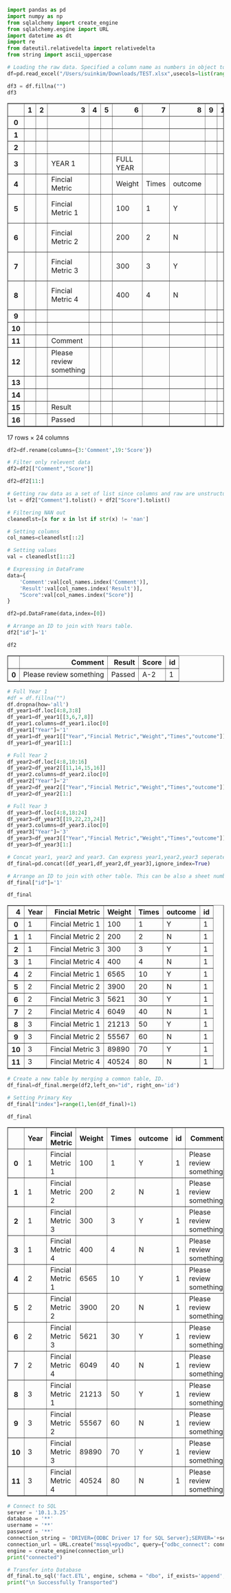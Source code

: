 ```python
import pandas as pd
import numpy as np
from sqlalchemy import create_engine
from sqlalchemy.engine import URL
import datetime as dt
import re
from dateutil.relativedelta import relativedelta
from string import ascii_uppercase
```


```python
# Loading the raw data. Specified a column name as numbers in object to see easily.
df=pd.read_excel("/Users/suinkim/Downloads/TEST.xlsx",usecols=list(range(1,25,+1)),header=None)
```


```python
df3 = df.fillna("")
df3
```




<div>
<style scoped>
    .dataframe tbody tr th:only-of-type {
        vertical-align: middle;
    }

    .dataframe tbody tr th {
        vertical-align: top;
    }

    .dataframe thead th {
        text-align: right;
    }
</style>
<table border="1" class="dataframe">
  <thead>
    <tr style="text-align: right;">
      <th></th>
      <th>1</th>
      <th>2</th>
      <th>3</th>
      <th>4</th>
      <th>5</th>
      <th>6</th>
      <th>7</th>
      <th>8</th>
      <th>9</th>
      <th>10</th>
      <th>...</th>
      <th>15</th>
      <th>16</th>
      <th>17</th>
      <th>18</th>
      <th>19</th>
      <th>20</th>
      <th>21</th>
      <th>22</th>
      <th>23</th>
      <th>24</th>
    </tr>
  </thead>
  <tbody>
    <tr>
      <th>0</th>
      <td></td>
      <td></td>
      <td></td>
      <td></td>
      <td></td>
      <td></td>
      <td></td>
      <td></td>
      <td></td>
      <td></td>
      <td>...</td>
      <td></td>
      <td></td>
      <td></td>
      <td></td>
      <td></td>
      <td></td>
      <td></td>
      <td></td>
      <td></td>
      <td></td>
    </tr>
    <tr>
      <th>1</th>
      <td></td>
      <td></td>
      <td></td>
      <td></td>
      <td></td>
      <td></td>
      <td></td>
      <td></td>
      <td></td>
      <td></td>
      <td>...</td>
      <td></td>
      <td></td>
      <td></td>
      <td></td>
      <td></td>
      <td></td>
      <td></td>
      <td></td>
      <td></td>
      <td></td>
    </tr>
    <tr>
      <th>2</th>
      <td></td>
      <td></td>
      <td></td>
      <td></td>
      <td></td>
      <td></td>
      <td></td>
      <td></td>
      <td></td>
      <td></td>
      <td>...</td>
      <td></td>
      <td></td>
      <td></td>
      <td></td>
      <td></td>
      <td></td>
      <td></td>
      <td></td>
      <td></td>
      <td></td>
    </tr>
    <tr>
      <th>3</th>
      <td></td>
      <td></td>
      <td>YEAR 1</td>
      <td></td>
      <td></td>
      <td>FULL YEAR</td>
      <td></td>
      <td></td>
      <td></td>
      <td></td>
      <td>...</td>
      <td></td>
      <td></td>
      <td></td>
      <td></td>
      <td>YEAR 3</td>
      <td></td>
      <td></td>
      <td>FULL YEAR</td>
      <td></td>
      <td></td>
    </tr>
    <tr>
      <th>4</th>
      <td></td>
      <td></td>
      <td>Fincial Metric</td>
      <td></td>
      <td></td>
      <td>Weight</td>
      <td>Times</td>
      <td>outcome</td>
      <td></td>
      <td></td>
      <td>...</td>
      <td>Times</td>
      <td>outcome</td>
      <td></td>
      <td></td>
      <td>Fincial Metric</td>
      <td></td>
      <td></td>
      <td>Weight</td>
      <td>Times</td>
      <td>outcome</td>
    </tr>
    <tr>
      <th>5</th>
      <td></td>
      <td></td>
      <td>Fincial Metric 1</td>
      <td></td>
      <td></td>
      <td>100</td>
      <td>1</td>
      <td>Y</td>
      <td></td>
      <td></td>
      <td>...</td>
      <td>10</td>
      <td>Y</td>
      <td></td>
      <td></td>
      <td>Fincial Metric 1</td>
      <td></td>
      <td></td>
      <td>21213</td>
      <td>50</td>
      <td>Y</td>
    </tr>
    <tr>
      <th>6</th>
      <td></td>
      <td></td>
      <td>Fincial Metric 2</td>
      <td></td>
      <td></td>
      <td>200</td>
      <td>2</td>
      <td>N</td>
      <td></td>
      <td></td>
      <td>...</td>
      <td>20</td>
      <td>N</td>
      <td></td>
      <td></td>
      <td>Fincial Metric 2</td>
      <td></td>
      <td></td>
      <td>55567</td>
      <td>60</td>
      <td>N</td>
    </tr>
    <tr>
      <th>7</th>
      <td></td>
      <td></td>
      <td>Fincial Metric 3</td>
      <td></td>
      <td></td>
      <td>300</td>
      <td>3</td>
      <td>Y</td>
      <td></td>
      <td></td>
      <td>...</td>
      <td>30</td>
      <td>Y</td>
      <td></td>
      <td></td>
      <td>Fincial Metric 3</td>
      <td></td>
      <td></td>
      <td>89890</td>
      <td>70</td>
      <td>Y</td>
    </tr>
    <tr>
      <th>8</th>
      <td></td>
      <td></td>
      <td>Fincial Metric 4</td>
      <td></td>
      <td></td>
      <td>400</td>
      <td>4</td>
      <td>N</td>
      <td></td>
      <td></td>
      <td>...</td>
      <td>40</td>
      <td>N</td>
      <td></td>
      <td></td>
      <td>Fincial Metric 4</td>
      <td></td>
      <td></td>
      <td>40524</td>
      <td>80</td>
      <td>N</td>
    </tr>
    <tr>
      <th>9</th>
      <td></td>
      <td></td>
      <td></td>
      <td></td>
      <td></td>
      <td></td>
      <td></td>
      <td></td>
      <td></td>
      <td></td>
      <td>...</td>
      <td></td>
      <td></td>
      <td></td>
      <td></td>
      <td></td>
      <td></td>
      <td></td>
      <td></td>
      <td></td>
      <td></td>
    </tr>
    <tr>
      <th>10</th>
      <td></td>
      <td></td>
      <td></td>
      <td></td>
      <td></td>
      <td></td>
      <td></td>
      <td></td>
      <td></td>
      <td></td>
      <td>...</td>
      <td></td>
      <td></td>
      <td></td>
      <td></td>
      <td></td>
      <td></td>
      <td></td>
      <td></td>
      <td></td>
      <td></td>
    </tr>
    <tr>
      <th>11</th>
      <td></td>
      <td></td>
      <td>Comment</td>
      <td></td>
      <td></td>
      <td></td>
      <td></td>
      <td></td>
      <td></td>
      <td></td>
      <td>...</td>
      <td></td>
      <td></td>
      <td></td>
      <td></td>
      <td></td>
      <td></td>
      <td></td>
      <td></td>
      <td></td>
      <td></td>
    </tr>
    <tr>
      <th>12</th>
      <td></td>
      <td></td>
      <td>Please review something</td>
      <td></td>
      <td></td>
      <td></td>
      <td></td>
      <td></td>
      <td></td>
      <td></td>
      <td>...</td>
      <td></td>
      <td></td>
      <td></td>
      <td></td>
      <td></td>
      <td></td>
      <td></td>
      <td></td>
      <td></td>
      <td></td>
    </tr>
    <tr>
      <th>13</th>
      <td></td>
      <td></td>
      <td></td>
      <td></td>
      <td></td>
      <td></td>
      <td></td>
      <td></td>
      <td></td>
      <td></td>
      <td>...</td>
      <td></td>
      <td></td>
      <td></td>
      <td></td>
      <td></td>
      <td></td>
      <td></td>
      <td></td>
      <td></td>
      <td></td>
    </tr>
    <tr>
      <th>14</th>
      <td></td>
      <td></td>
      <td></td>
      <td></td>
      <td></td>
      <td></td>
      <td></td>
      <td></td>
      <td></td>
      <td></td>
      <td>...</td>
      <td></td>
      <td></td>
      <td></td>
      <td></td>
      <td>Score</td>
      <td></td>
      <td></td>
      <td></td>
      <td></td>
      <td></td>
    </tr>
    <tr>
      <th>15</th>
      <td></td>
      <td></td>
      <td>Result</td>
      <td></td>
      <td></td>
      <td></td>
      <td></td>
      <td></td>
      <td></td>
      <td></td>
      <td>...</td>
      <td></td>
      <td></td>
      <td></td>
      <td></td>
      <td>A-2</td>
      <td></td>
      <td></td>
      <td></td>
      <td></td>
      <td></td>
    </tr>
    <tr>
      <th>16</th>
      <td></td>
      <td></td>
      <td>Passed</td>
      <td></td>
      <td></td>
      <td></td>
      <td></td>
      <td></td>
      <td></td>
      <td></td>
      <td>...</td>
      <td></td>
      <td></td>
      <td></td>
      <td></td>
      <td></td>
      <td></td>
      <td></td>
      <td></td>
      <td></td>
      <td></td>
    </tr>
  </tbody>
</table>
<p>17 rows × 24 columns</p>
</div>




```python
df2=df.rename(columns={3:'Comment',19:'Score'})
```


```python
# Filter only relevent data
df2=df2[["Comment","Score"]]
```


```python
df2=df2[11:]
```


```python
# Getting raw data as a set of list since columns and raw are unstructured 
lst = df2["Comment"].tolist() + df2["Score"].tolist()
```


```python
# Filtering NAN out
cleanedlst=[x for x in lst if str(x) != 'nan']
```


```python
# Setting columns
col_names=cleanedlst[::2]
```


```python
# Setting values
val = cleanedlst[1::2]
```


```python
# Expressing in DataFrame
data={
    'Comment':val[col_names.index('Comment')],
    'Result':val[col_names.index('Result')],
    "Score":val[col_names.index("Score")]
}
```


```python
df2=pd.DataFrame(data,index=[0])
```


```python
# Arrange an ID to join with Years table. 
df2["id"]='1'
```


```python
df2
```




<div>
<style scoped>
    .dataframe tbody tr th:only-of-type {
        vertical-align: middle;
    }

    .dataframe tbody tr th {
        vertical-align: top;
    }

    .dataframe thead th {
        text-align: right;
    }
</style>
<table border="1" class="dataframe">
  <thead>
    <tr style="text-align: right;">
      <th></th>
      <th>Comment</th>
      <th>Result</th>
      <th>Score</th>
      <th>id</th>
    </tr>
  </thead>
  <tbody>
    <tr>
      <th>0</th>
      <td>Please review something</td>
      <td>Passed</td>
      <td>A-2</td>
      <td>1</td>
    </tr>
  </tbody>
</table>
</div>




```python
# Full Year 1
#df = df.fillna("")
df.dropna(how='all')
df_year1=df.loc[4:8,3:8]
df_year1=df_year1[[3,6,7,8]]
df_year1.columns=df_year1.iloc[0]
df_year1["Year"]='1'
df_year1=df_year1[["Year","Fincial Metric","Weight","Times","outcome"]]
df_year1=df_year1[1:]
```


```python
# Full Year 2
df_year2=df.loc[4:8,10:16]
df_year2=df_year2[[11,14,15,16]]
df_year2.columns=df_year2.iloc[0]
df_year2["Year"]='2'
df_year2=df_year2[["Year","Fincial Metric","Weight","Times","outcome"]]
df_year2=df_year2[1:]
```


```python
# Full Year 3
df_year3=df.loc[4:8,18:24]
df_year3=df_year3[[19,22,23,24]]
df_year3.columns=df_year3.iloc[0]
df_year3["Year"]='3'
df_year3=df_year3[["Year","Fincial Metric","Weight","Times","outcome"]]
df_year3=df_year3[1:]
```


```python
# Concat year1, year2 and year3. Can express year1,year2,year3 seperately as your favor.
df_final=pd.concat([df_year1,df_year2,df_year3],ignore_index=True)
```


```python
# Arrange an ID to join with other table. This can be also a sheet number.
df_final["id"]='1'
```


```python
df_final
```




<div>
<style scoped>
    .dataframe tbody tr th:only-of-type {
        vertical-align: middle;
    }

    .dataframe tbody tr th {
        vertical-align: top;
    }

    .dataframe thead th {
        text-align: right;
    }
</style>
<table border="1" class="dataframe">
  <thead>
    <tr style="text-align: right;">
      <th>4</th>
      <th>Year</th>
      <th>Fincial Metric</th>
      <th>Weight</th>
      <th>Times</th>
      <th>outcome</th>
      <th>id</th>
    </tr>
  </thead>
  <tbody>
    <tr>
      <th>0</th>
      <td>1</td>
      <td>Fincial Metric 1</td>
      <td>100</td>
      <td>1</td>
      <td>Y</td>
      <td>1</td>
    </tr>
    <tr>
      <th>1</th>
      <td>1</td>
      <td>Fincial Metric 2</td>
      <td>200</td>
      <td>2</td>
      <td>N</td>
      <td>1</td>
    </tr>
    <tr>
      <th>2</th>
      <td>1</td>
      <td>Fincial Metric 3</td>
      <td>300</td>
      <td>3</td>
      <td>Y</td>
      <td>1</td>
    </tr>
    <tr>
      <th>3</th>
      <td>1</td>
      <td>Fincial Metric 4</td>
      <td>400</td>
      <td>4</td>
      <td>N</td>
      <td>1</td>
    </tr>
    <tr>
      <th>4</th>
      <td>2</td>
      <td>Fincial Metric 1</td>
      <td>6565</td>
      <td>10</td>
      <td>Y</td>
      <td>1</td>
    </tr>
    <tr>
      <th>5</th>
      <td>2</td>
      <td>Fincial Metric 2</td>
      <td>3900</td>
      <td>20</td>
      <td>N</td>
      <td>1</td>
    </tr>
    <tr>
      <th>6</th>
      <td>2</td>
      <td>Fincial Metric 3</td>
      <td>5621</td>
      <td>30</td>
      <td>Y</td>
      <td>1</td>
    </tr>
    <tr>
      <th>7</th>
      <td>2</td>
      <td>Fincial Metric 4</td>
      <td>6049</td>
      <td>40</td>
      <td>N</td>
      <td>1</td>
    </tr>
    <tr>
      <th>8</th>
      <td>3</td>
      <td>Fincial Metric 1</td>
      <td>21213</td>
      <td>50</td>
      <td>Y</td>
      <td>1</td>
    </tr>
    <tr>
      <th>9</th>
      <td>3</td>
      <td>Fincial Metric 2</td>
      <td>55567</td>
      <td>60</td>
      <td>N</td>
      <td>1</td>
    </tr>
    <tr>
      <th>10</th>
      <td>3</td>
      <td>Fincial Metric 3</td>
      <td>89890</td>
      <td>70</td>
      <td>Y</td>
      <td>1</td>
    </tr>
    <tr>
      <th>11</th>
      <td>3</td>
      <td>Fincial Metric 4</td>
      <td>40524</td>
      <td>80</td>
      <td>N</td>
      <td>1</td>
    </tr>
  </tbody>
</table>
</div>




```python
# Create a new table by merging a common table, ID.
df_final=df_final.merge(df2,left_on="id", right_on='id')
```


```python
# Setting Primary Key
df_final["index"]=range(1,len(df_final)+1)
```


```python
df_final
```




<div>
<style scoped>
    .dataframe tbody tr th:only-of-type {
        vertical-align: middle;
    }

    .dataframe tbody tr th {
        vertical-align: top;
    }

    .dataframe thead th {
        text-align: right;
    }
</style>
<table border="1" class="dataframe">
  <thead>
    <tr style="text-align: right;">
      <th></th>
      <th>Year</th>
      <th>Fincial Metric</th>
      <th>Weight</th>
      <th>Times</th>
      <th>outcome</th>
      <th>id</th>
      <th>Comment</th>
      <th>Result</th>
      <th>Score</th>
      <th>index</th>
    </tr>
  </thead>
  <tbody>
    <tr>
      <th>0</th>
      <td>1</td>
      <td>Fincial Metric 1</td>
      <td>100</td>
      <td>1</td>
      <td>Y</td>
      <td>1</td>
      <td>Please review something</td>
      <td>Passed</td>
      <td>A-2</td>
      <td>1</td>
    </tr>
    <tr>
      <th>1</th>
      <td>1</td>
      <td>Fincial Metric 2</td>
      <td>200</td>
      <td>2</td>
      <td>N</td>
      <td>1</td>
      <td>Please review something</td>
      <td>Passed</td>
      <td>A-2</td>
      <td>2</td>
    </tr>
    <tr>
      <th>2</th>
      <td>1</td>
      <td>Fincial Metric 3</td>
      <td>300</td>
      <td>3</td>
      <td>Y</td>
      <td>1</td>
      <td>Please review something</td>
      <td>Passed</td>
      <td>A-2</td>
      <td>3</td>
    </tr>
    <tr>
      <th>3</th>
      <td>1</td>
      <td>Fincial Metric 4</td>
      <td>400</td>
      <td>4</td>
      <td>N</td>
      <td>1</td>
      <td>Please review something</td>
      <td>Passed</td>
      <td>A-2</td>
      <td>4</td>
    </tr>
    <tr>
      <th>4</th>
      <td>2</td>
      <td>Fincial Metric 1</td>
      <td>6565</td>
      <td>10</td>
      <td>Y</td>
      <td>1</td>
      <td>Please review something</td>
      <td>Passed</td>
      <td>A-2</td>
      <td>5</td>
    </tr>
    <tr>
      <th>5</th>
      <td>2</td>
      <td>Fincial Metric 2</td>
      <td>3900</td>
      <td>20</td>
      <td>N</td>
      <td>1</td>
      <td>Please review something</td>
      <td>Passed</td>
      <td>A-2</td>
      <td>6</td>
    </tr>
    <tr>
      <th>6</th>
      <td>2</td>
      <td>Fincial Metric 3</td>
      <td>5621</td>
      <td>30</td>
      <td>Y</td>
      <td>1</td>
      <td>Please review something</td>
      <td>Passed</td>
      <td>A-2</td>
      <td>7</td>
    </tr>
    <tr>
      <th>7</th>
      <td>2</td>
      <td>Fincial Metric 4</td>
      <td>6049</td>
      <td>40</td>
      <td>N</td>
      <td>1</td>
      <td>Please review something</td>
      <td>Passed</td>
      <td>A-2</td>
      <td>8</td>
    </tr>
    <tr>
      <th>8</th>
      <td>3</td>
      <td>Fincial Metric 1</td>
      <td>21213</td>
      <td>50</td>
      <td>Y</td>
      <td>1</td>
      <td>Please review something</td>
      <td>Passed</td>
      <td>A-2</td>
      <td>9</td>
    </tr>
    <tr>
      <th>9</th>
      <td>3</td>
      <td>Fincial Metric 2</td>
      <td>55567</td>
      <td>60</td>
      <td>N</td>
      <td>1</td>
      <td>Please review something</td>
      <td>Passed</td>
      <td>A-2</td>
      <td>10</td>
    </tr>
    <tr>
      <th>10</th>
      <td>3</td>
      <td>Fincial Metric 3</td>
      <td>89890</td>
      <td>70</td>
      <td>Y</td>
      <td>1</td>
      <td>Please review something</td>
      <td>Passed</td>
      <td>A-2</td>
      <td>11</td>
    </tr>
    <tr>
      <th>11</th>
      <td>3</td>
      <td>Fincial Metric 4</td>
      <td>40524</td>
      <td>80</td>
      <td>N</td>
      <td>1</td>
      <td>Please review something</td>
      <td>Passed</td>
      <td>A-2</td>
      <td>12</td>
    </tr>
  </tbody>
</table>
</div>




```python
# Connect to SQL 
server = '10.1.3.25' 
database = '**' 
username = '**' 
password = '**' 
connection_string = 'DRIVER={ODBC Driver 17 for SQL Server};SERVER='+server+';DATABASE='+database+';UID='+username+';PWD='+ password
connection_url = URL.create("mssql+pyodbc", query={"odbc_connect": connection_string})
engine = create_engine(connection_url)
print("connected")
```


```python
# Transfer into Database
df_final.to_sql('fact.ETL', engine, schema = "dbo", if_exists='append', index=False, chunksize=10000)
print("\n Successfully Transported")
```
